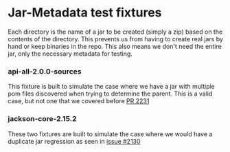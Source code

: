 # Jar-Metadata test fixtures

Each directory is the name of a jar to be created (simply a zip) based on the contents of the directory.
This prevents us from having to create real jars by hand or keep binaries in the repo. This also means we don't need the
entire jar, only the necessary metadata for testing.

### api-all-2.0.0-sources
This fixture is built to simulate the case where we have a jar with multiple pom files discovered when trying to determine the parent.
This is a valid case, but not one that we covered before [PR 2231](https://github.com/anchore/syft/pull/2231)

### jackson-core-2.15.2
These two fixtures are built to simulate the case where we would have a duplicate jar 
regression as seen in [issue #2130](https://github.com/anchore/syft/issues/2130)